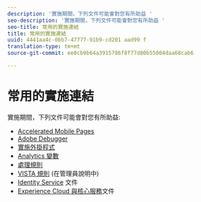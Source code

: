 ```yaml
---
description: '實施期間，下列文件可能會對您有所助益 '
seo-description: '實施期間，下列文件可能會對您有所助益 '
seo-title: 常用的實施連結
title: 常用的實施連結
uuid: 4441aa4c-0bb7-47777-91b9-cd201 aad99 f
translation-type: tm+mt
source-git-commit: ee0cb9b64a3915786f8f77d80b55004daa68cab6

---
```



# 常用的實施連結

實施期間，下列文件可能會對您有所助益:

* [Accelerated Mobile Pages](../../implement/js-implementation/accelerated-mobile-pages.md#concept_CDB9B5D07C2A4B33A0B2FFDB8DF4EF68)
* [Adobe Debugger](../../implement/impl-testing/debugger.md#concept_B26FFE005EDD4E0FACB3117AE3E95AA2)
* [實施外掛程式](../../implement/js-implementation/plugins/impl-plugins.md#concept_021F5E4A6BD745AE91E85E7138BE930F)
* [Analytics 變數](../../implement/js-implementation/c-variables/sc-variables.md#concept_E10E43221A2740FAAF900B79CE1EC5FB)
* [處理規則](https://marketing.adobe.com/resources/help/en_US/reference/?f=processing_rules)
* [VISTA 規則](https://marketing.adobe.com/resources/help/en_US/reference/?f=VISTA) (在管理員說明中)
* [Identity Service](https://marketing.adobe.com/resources/help/en_US/mcvid/) 文件
* [Experience Cloud 與核心服務](https://marketing.adobe.com/resources/help/en_US/mcloud/?f=core_services)文件


